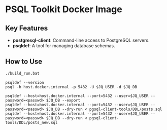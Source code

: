 # PSQL Toolkit Docker Image

## Key Features

- **postgresql-client**: Command-line access to PostgreSQL servers.
- **psqldef**: A tool for managing database schemas.

## How to Use

```bash
./build_run.bat
```

```
psqldef --version
psql -h host.docker.internal -p 5432 -U $JQ_USER -d $JQ_DB

psqldef --host=host.docker.internal --port=5432 --user=$JQ_USER --password=<passwd> $JQ_DB --export
psqldef --host=host.docker.internal --port=5432 --user=$JQ_USER --password=<passwd> $JQ_DB --dry-run < pgsql-client-tools/DDL/posts.sql
psqldef --host=host.docker.internal --port=5432 --user=$JQ_USER --password=<passwd> $JQ_DB --dry-run < pgsql-client-tools/DDL/posts_new.sql
```
